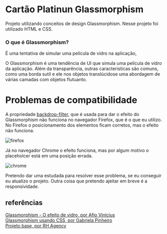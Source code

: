 # Cartão Platinun Glassmorphism

 Projeto utilizando conceitos de design Glassmorphism. Nesse projeto foi utilizado HTML e CSS.
 
### O que é Glassmorphism?

É uma tentativa de simular uma película de vidro na aplicação, 

O Glassmorphism é uma tendência de UI que simula uma película de vidro da aplicação. Além da transparência, outras caracteristicas são comuns, como uma borda sutil e ele nos objetos translúcidose uma abordagem de várias camadas com objetos flutuanto.

# Problemas de compatibilidade
 
A propriedade [backdrop-filter](https://developer.mozilla.org/pt-BR/docs/Web/CSS/backdrop-filter#browser_compatibility), que é usada para dar o efeito do Glassmorphism não funciona no navegador Firefox, que é o que eu utilizo. No Firefox o posicionamento dos elementos ficam corretos, mas o efeito não funciona.
 
![firefox](https://user-images.githubusercontent.com/93635431/156269030-d8ac5d19-b25c-44a0-aec6-9a285a27e72d.png)

 Já no navegador Chrome o efeito funciona, mas por algum motivo o placeholcer está em uma posição errada.
 
 ![chrome](https://user-images.githubusercontent.com/93635431/156269108-525bc641-3e26-497b-a481-6f4afe06ae37.png)
 
 Pretendo dar uma estudada para resolver esse problema, se eu conseguir eu atualizo o projeto.
 Outra coisa que pretendo ajeitar em breve é a responsividade.
 
 ## referências
 
 [Glassmorphism - O efeito de vidro, por Afio Vinicius](https://www.linkedin.com/pulse/glassmorphism-o-efeito-de-vidro-afio-vin%C3%ADcius/)<br>
 [Glassmorphism usando CSS, por Gabriela Pinheiro](https://www.youtube.com/watch?v=ufX9oxoKMsQ)<br>
 [Projeto base, por RH Agency](https://dribbble.com/shots/14778687-Glassmorphism-Header-Concept) 
 
 
